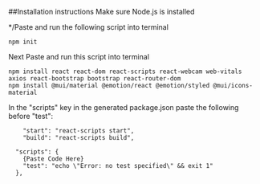##Installation instructions
Make sure Node.js is installed

*/Paste and run the following script into terminal
```
npm init
```
Next Paste and run this script into terminal

```
npm install react react-dom react-scripts react-webcam web-vitals axios react-bootstrap bootstrap react-router-dom
npm install @mui/material @emotion/react @emotion/styled @mui/icons-material
```

In the "scripts" key in the generated package.json paste the following before "test":

```
    "start": "react-scripts start",
    "build": "react-scripts build",
```
```
  "scripts": {
    {Paste Code Here}
    "test": "echo \"Error: no test specified\" && exit 1"
  },

```